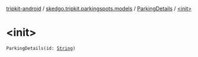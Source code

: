 [tripkit-android](../../index.md) / [skedgo.tripkit.parkingspots.models](../index.md) / [ParkingDetails](index.md) / [&lt;init&gt;](./-init-.md)

# &lt;init&gt;

`ParkingDetails(id: `[`String`](https://kotlinlang.org/api/latest/jvm/stdlib/kotlin/-string/index.html)`)`